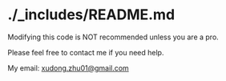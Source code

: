 # ./_includes/README.md

Modifying this code is NOT recommended unless you are a pro.

Please feel free to contact me if you need help.

My email: xudong.zhu01@gmail.com
